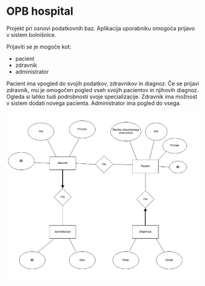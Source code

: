 # OPB hospital


Projekt pri osnovi podatkovnih baz. Aplikacija uporabniku omogoča prijavo v sistem bolnišnice. 

Prijaviti se je mogoče kot:
* pacient
* zdravnik
* administrator

Pacient ima vpogled do svojih podatkov, zdravnikov in diagnoz. Če se prijavi zdravnik, mu je omogočen pogled vseh svojih pacientov in njihovih diagnoz. Ogleda si lahko tudi podrobnosti svoje specializacije. Zdravnik ima možnost v sistem dodati novega pacienta. Administrator ima pogled do vsega.

![ER diagram](ER_diagram/er-diagram.jpg)
